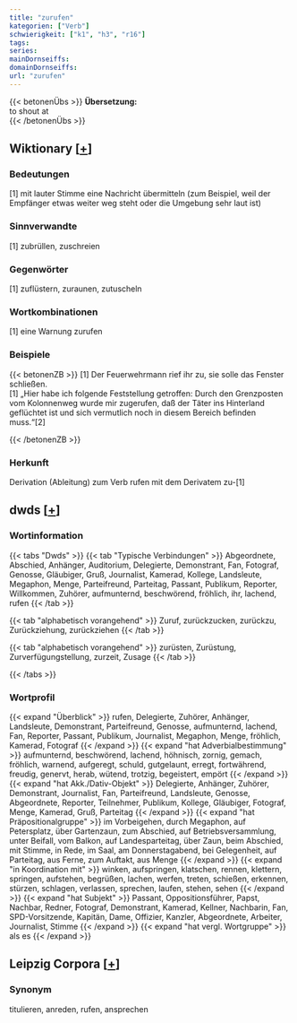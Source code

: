 ```yaml
---
title: "zurufen"
kategorien: ["Verb"]
schwierigkeit: ["k1", "h3", "r16"]
tags:
series:
mainDornseiffs:
domainDornseiffs:
url: "zurufen"
---
```


{{< betonenÜbs >}}
**Übersetzung:**  
to shout at  
{{< /betonenÜbs >}}

## Wiktionary [[+](https://de.wiktionary.org/wiki/zurufen)]

### Bedeutungen
[1] mit lauter Stimme eine Nachricht übermitteln (zum Beispiel, weil der Empfänger etwas weiter weg steht oder die Umgebung sehr laut ist)  

### Sinnverwandte
[1] zubrüllen, zuschreien  

### Gegenwörter
[1] zuflüstern, zuraunen, zutuscheln  

### Wortkombinationen
[1] eine Warnung zurufen  

### Beispiele
{{< betonenZB >}}
[1] Der Feuerwehrmann rief ihr zu, sie solle das Fenster schließen.  
[1] „Hier habe ich folgende Feststellung getroffen: Durch den Grenzposten vom Kolonnenweg wurde mir zugerufen, daß der Täter ins Hinterland geflüchtet ist und sich vermutlich noch in diesem Bereich befinden muss.“[2]  

{{< /betonenZB >}}
### Herkunft
Derivation (Ableitung) zum Verb rufen mit dem Derivatem zu-[1]  



## dwds [[+](https://www.dwds.de/wb/zurufen)]

### Wortinformation
{{< tabs "Dwds" >}}
{{< tab "Typische Verbindungen" >}}
Abgeordnete, Abschied, Anhänger, Auditorium, Delegierte, Demonstrant, Fan, Fotograf, Genosse, Gläubiger, Gruß, Journalist, Kamerad, Kollege, Landsleute, Megaphon, Menge, Parteifreund, Parteitag, Passant, Publikum, Reporter, Willkommen, Zuhörer, aufmunternd, beschwörend, fröhlich, ihr, lachend, rufen
{{< /tab >}}

{{< tab "alphabetisch vorangehend" >}}
Zuruf, zurückzucken, zurückzu, Zurückziehung, zurückziehen
{{< /tab >}}

{{< tab "alphabetisch vorangehend" >}}
zurüsten, Zurüstung, Zurverfügungstellung, zurzeit, Zusage
{{< /tab >}}

{{< /tabs >}}

### Wortprofil
{{< expand "Überblick" >}} rufen, Delegierte, Zuhörer, Anhänger, Landsleute, Demonstrant, Parteifreund, Genosse, aufmunternd, lachend, Fan, Reporter, Passant, Publikum, Journalist, Megaphon, Menge, fröhlich, Kamerad, Fotograf {{< /expand >}}
{{< expand "hat Adverbialbestimmung" >}} aufmunternd, beschwörend, lachend, höhnisch, zornig, gemach, fröhlich, warnend, aufgeregt, schuld, gutgelaunt, erregt, fortwährend, freudig, genervt, herab, wütend, trotzig, begeistert, empört {{< /expand >}}
{{< expand "hat Akk./Dativ-Objekt" >}} Delegierte, Anhänger, Zuhörer, Demonstrant, Journalist, Fan, Parteifreund, Landsleute, Genosse, Abgeordnete, Reporter, Teilnehmer, Publikum, Kollege, Gläubiger, Fotograf, Menge, Kamerad, Gruß, Parteitag {{< /expand >}}
{{< expand "hat Präpositionalgruppe" >}} im Vorbeigehen, durch Megaphon, auf Petersplatz, über Gartenzaun, zum Abschied, auf Betriebsversammlung, unter Beifall, vom Balkon, auf Landesparteitag, über Zaun, beim Abschied, mit Stimme, in Rede, im Saal, am Donnerstagabend, bei Gelegenheit, auf Parteitag, aus Ferne, zum Auftakt, aus Menge {{< /expand >}}
{{< expand "in Koordination mit" >}} winken, aufspringen, klatschen, rennen, klettern, springen, aufstehen, begrüßen, lachen, werfen, treten, schießen, erkennen, stürzen, schlagen, verlassen, sprechen, laufen, stehen, sehen {{< /expand >}}
{{< expand "hat Subjekt" >}} Passant, Oppositionsführer, Papst, Nachbar, Redner, Fotograf, Demonstrant, Kamerad, Kellner, Nachbarin, Fan, SPD-Vorsitzende, Kapitän, Dame, Offizier, Kanzler, Abgeordnete, Arbeiter, Journalist, Stimme {{< /expand >}}
{{< expand "hat vergl. Wortgruppe" >}} als es {{< /expand >}}

## Leipzig Corpora [[+](https://corpora.uni-leipzig.de/en/res?word=zurufen&corpusId=deu_newscrawl-public_2018)]


### Synonym
titulieren, anreden, rufen, ansprechen

